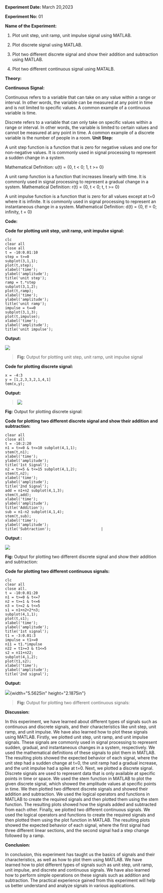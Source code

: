 

**Experiment Date:** March 20,2023

**Experiment No:** 01

**Name of the Experiment:**

1.  Plot unit step, unit ramp, unit impulse signal using MATLAB.

2.  Plot discrete signal using MATLAB.

3.  Plot two different discrete signal and show their addition and
    subtraction using MATLAB.

4.  Plot two different continuous signal using MATALB.

**Theory:**

**Continuous Signal:**

Continuous refers to a variable that can take on any value within a
range or interval. In other words, the variable can be measured at any
point in time and is not limited to specific values. A common example of
a continuous variable is time.

Discrete refers to a variable that can only take on specific values
within a range or interval. In other words, the variable is limited to
certain values and cannot be measured at any point in time. A common
example of a discrete variable is the number of people in a room.
**Unit Step:**

A unit step function is a function that is zero for negative values and
one for non-negative values. It is commonly used in signal processing to
represent a sudden change in a system.

Mathematical Definition: u(t) = {0, t \< 0; 1, t \>= 0}


A unit ramp function is a function that increases linearly with time. It
is commonly used in signal processing to represent a gradual change in a
system. Mathematical Definition: r(t) = {0, t \< 0; t, t \>= 0}


A unit impulse function is a function that is zero for all values except
at t=0 where it is infinite. It is commonly used in signal processing to
represent an instantaneous change in a system. Mathematical Definition:
d(t) = {0, t! = 0; infinity, t = 0}

**Code:**

**Code for plotting unit step, unit ramp, unit impulse signal:**

```
clc 
clear all 
close all 
t = -10:0.01:10 
step = t>=0 
subplot(3,1,1); 
plot(t,step); 
xlabel('time'); 
ylabel('amplitude'); 
title('unit step'); 
ramp = t.*step 
subplot(3,1,2); 
plot(t,ramp); 
xlabel('time'); 
ylabel('amplitude'); 
title('unit ramp'); 
impulse = t==0 
subplot(3,1,3); 
plot(t,impulse); 
xlabel('time'); 
ylabel('amplitude'); 
title('unit impulse');
```

**Output:**

![](lab1_images/image7.jpg)

> **Fig:** Output for plotting unit step, unit ramp, unit impulse signal

**Code for plotting discrete signal:**
```
x = -4:3 
y = [1,2,3,3,2,1,4,1] 
tem(x,y);
```
**Output:**

> ![](lab1_images/image8.jpg)

**Fig:** Output for plotting discrete signal:

**Code for plotting two different discrete signal and show their
addition and subtraction:**

```
clear all 
close all 
t = -10:2:20 
n1 = t>=0 & t<=10 subplot(4,1,1); 
stem(t,n1); 
xlabel('time'); 
ylabel('amplitude'); 
title('1st Signal'); 
n2 = t>=5 & t<=15 subplot(4,1,2); 
stem(t,n2); 
xlabel('time'); 
ylabel('amplitude'); 
title('2nd Signal'); 
add = n1+n2 subplot(4,1,3); 
stem(t,add); 
xlabel('time'); 
ylabel('amplitude'); 
title('Addition'); 
sub = n1-n2 subplot(4,1,4); 
stem(t,sub); 
xlabel('time'); 
ylabel('amplitude'); 
title('Subtraction');                       |
```

**Output :**

![](lab1_images/image9.jpg)

**Fig:** Output for plotting two different discrete signal and show
their addition and subtraction:

**Code for plotting two different continuous signals:**
```
clc
clear all
close all.
t = -10:0.01:20
n1 = t>=0 & t<=7
n2 = t>=1 & t<=6
n3 = t>=2 & t<=5
s1 = n1+n2+2*n3;
subplot(4,1,1);
plot(t,s1);
xlabel('time');
ylabel('amplitude');
title('1st signal');
t1 = -3:0.01:3
impulse = t1>=0 
n11 = t1.*impulse
n22 = t1>=3 & t1<=5
s2 = n11+n22;
subplot(4,1,2);
plot(t1,s2);
xlabel('time');
ylabel('amplitude');
title('2nd signal');

```

**Output:**

![](lab1_images/image10.jpg){width="5.5625in"
height="2.1875in"}

> **Fig:** Output for plotting two different continuous signals:

**Discussion:**

In this experiment, we have learned about different types of signals
such as continuous and discrete signals, and their characteristics like
unit step, unit ramp, and unit impulse. We have also learned how to plot
these signals using MATLAB. Firstly, we plotted unit step, unit ramp,
and unit impulse signals. These signals are commonly used in signal
processing to represent sudden, gradual, and instantaneous changes in a
system, respectively. We used the mathematical definitions of these
signals to plot them in MATLAB. The resulting plots showed the expected
behavior of each signal, where the unit step had a sudden change at t=0,
the unit ramp had a gradual increase, and the unit impulse had a spike
at t=0. Next, we plotted a discrete signal. Discrete signals are used to
represent data that is only available at specific points in time or
space. We used the stem function in MATLAB to plot the given discrete
signal, which showed the amplitude values at specific points in time. We
then plotted two different discrete signals and showed their addition
and subtraction. We used the logical operators and functions in MATLAB
to create the required signals and then plotted them using the stem
function. The resulting plots showed how the signals added and
subtracted from each other. Finally, we plotted two different continuous
signals. We used the logical operators and functions to create the
required signals and then plotted them using the plot function in
MATLAB. The resulting plots showed the expected behavior of each signal,
where the first signal had three different linear sections, and the
second signal had a step change followed by a ramp.

**Conclusion:**

In conclusion, this experiment has taught us the basics of signals and
their characteristics, as well as how to plot them using MATLAB. We have
learned how to plot different types of signals such as unit step, unit
ramp, unit impulse, and discrete and continuous signals. We have also
learned how to perform simple operations on these signals such as
addition and subtraction. The practical experience gained from this
experiment will help us better understand and analyze signals in various
applications.
